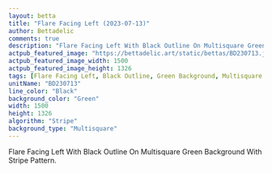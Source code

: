 ```yaml
---
layout: betta
title: "Flare Facing Left (2023-07-13)"
author: Bettadelic
comments: true
description: "Flare Facing Left With Black Outline On Multisquare Green Background With Stripe Pattern."
actpub_featured_image: "https://bettadelic.art/static/bettas/BD230713.jpg"
actpub_featured_image_width: 1500
actpub_featured_image_height: 1326
tags: [Flare Facing Left, Black Outline, Green Background, Multisquare Background Pattern, Stripe Pattern, July 2023]
unitName: "BD230713"
line_color: "Black"
background_color: "Green"
width: 1500
height: 1326
algorithm: "Stripe"
background_type: "Multisquare"
---
```


Flare Facing Left With Black Outline On Multisquare Green Background With Stripe Pattern.
